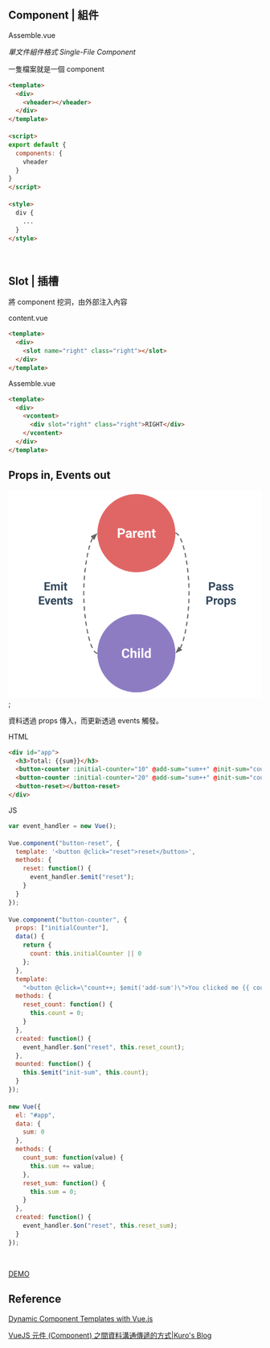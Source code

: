 ## Component | 組件

Assemble.vue

*單文件組件格式 Single-File Component*

一隻檔案就是一個 component


```html
<template>
  <div>
    <vheader></vheader>
  </div>
</template>

<script>
export default {
  components: {
    vheader
  }
}
</script>

<style>
  div {
    ...
  }
</style>
```

<br />

## Slot | 插槽

將 component 挖洞，由外部注入內容

content.vue
```html
<template>
  <div>
    <slot name="right" class="right"></slot>
  </div>
</template>
```

Assemble.vue
```html
<template>
  <div>
    <vcontent>
      <div slot="right" class="right">RIGHT</div>
    </vcontent>
  </div>
</template>
```

## Props in, Events out

![Props in, Events out](./assets/props-events.png);

資料透過 props 傳入，而更新透過 events 觸發。

HTML
```html
<div id="app">
  <h3>Total: {{sum}}</h3>
  <button-counter :initial-counter="10" @add-sum="sum++" @init-sum="count_sum"></button-counter>
  <button-counter :initial-counter="20" @add-sum="sum++" @init-sum="count_sum"></button-counter>
  <button-reset></button-reset>
</div>
```

JS
```js
var event_handler = new Vue();

Vue.component("button-reset", {
  template: '<button @click="reset">reset</button>',
  methods: {
    reset: function() {
      event_handler.$emit("reset");
    }
  }
});

Vue.component("button-counter", {
  props: ["initialCounter"],
  data() {
    return {
      count: this.initialCounter || 0
    };
  },
  template:
    "<button @click=\"count++; $emit('add-sum')\">You clicked me {{ count }} times.</button>",
  methods: {
    reset_count: function() {
      this.count = 0;
    }
  },
  created: function() {
    event_handler.$on("reset", this.reset_count);
  },
  mounted: function() {
    this.$emit("init-sum", this.count);
  }
});

new Vue({
  el: "#app",
  data: {
    sum: 0
  },
  methods: {
    count_sum: function(value) {
      this.sum += value;
    },
    reset_sum: function() {
      this.sum = 0;
    }
  },
  created: function() {
    event_handler.$on("reset", this.reset_sum);
  }
});
```
<br />

[DEMO](https://codepen.io/krmfla/pen/GbwdOR)

## Reference

[Dynamic Component Templates with Vue.js](https://medium.com/scrumpy/dynamic-component-templates-with-vue-js-d9236ab183bb)

[VueJS 元件 (Component) 之間資料溝通傳遞的方式|Kuro's Blog](https://kuro.tw/posts/2018/08/22/VueJS-%E5%85%83%E4%BB%B6-Component-%E4%B9%8B%E9%96%93%E8%B3%87%E6%96%99%E5%82%B3%E9%81%9E%E7%9A%84%E6%96%B9%E5%BC%8F/)
